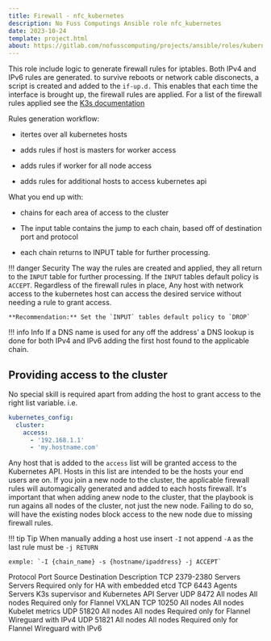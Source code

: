 ```yaml
---
title: Firewall - nfc_kubernetes
description: No Fuss Computings Ansible role nfc_kubernetes
date: 2023-10-24
template: project.html
about: https://gitlab.com/nofusscomputing/projects/ansible/roles/kubernetes
---
```


This role include logic to generate firewall rules for iptables. Both IPv4 and IPv6 rules are generated. to survive reboots or network cable disconects, a script is created and added to the `if-up.d.` This enables that each time the interface is brought up, the firewall rules are applied. For a list of the firewall rules applied see the [K3s documentation](https://docs.k3s.io/installation/requirements#inbound-rules-for-k3s-server-nodes)

Rules generation workflow:

- itertes over all kubernetes hosts

- adds rules if host is masters for worker access

- adds rules if worker for all node access

- adds rules for additional hosts to access kubernetes api

What you end up with:

- chains for each area of access to the cluster

- The input table contains the jump to each chain, based off of destination port and protocol

- each chain returns to INPUT table for further processing.

!!! danger Security
    The way the rules are created and applied, they all return to the `INPUT` table for further processing. If the `INPUT` tables default policy is `ACCEPT`. Regardless of the firewall rules in place, Any host with network access to the kubernetes host can access the desired service without needing a rule to grant access.

    **Recommendation:** Set the `INPUT` tables default policy to `DROP`

!!! info Info
    If a DNS name is used for any off the address' a DNS lookup is done for both IPv4 and IPv6 adding the first host found to the applicable chain.


## Providing access to the cluster

No special skill is required apart from adding the host to grant access to the right list variable. i.e.

``` yaml
kubernetes_config:
  cluster:
    access:
      - '192.168.1.1'
      - 'my.hostname.com'
```

Any host that is added to the `access` list will be granted access to the Kubernetes API. Hosts in this list are intended to be the hosts your end users are on. If you join a new node to the cluster, the applicable firewall rules will automagically generated and added to each hosts firewall. It's important that when adding anew node to the cluster, that the playbook is run agains all nodes of the cluster, not just the new node. Failing to do so, will have the existing nodes block access to the new node due to missing firewall rules.


!!! tip Tip
    When manually adding a host use insert `-I` not append `-A` as the last rule must be `-j RETURN`

    exmple: `-I {chain_name} -s {hostname/ipaddress} -j ACCEPT`



Protocol	Port	Source	Destination	Description
TCP	2379-2380	Servers	Servers	Required only for HA with embedded etcd
TCP	6443	Agents	Servers	K3s supervisor and Kubernetes API Server
UDP	8472	All nodes	All nodes	Required only for Flannel VXLAN
TCP	10250	All nodes	All nodes	Kubelet metrics
UDP	51820	All nodes	All nodes	Required only for Flannel Wireguard with IPv4
UDP	51821	All nodes	All nodes	Required only for Flannel Wireguard with IPv6






